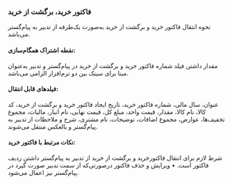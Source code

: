 ### فاکتور خرید، برگشت از خرید

نحوه انتقال فاکتور خرید و برگشت از خرید به‌صورت یک‌طرفه از تدبیر به پیام‌گستر می‌باشد.

#### نقطه اشتراک همگام‌سازی:

مقدار داشتن فیلد شماره فاکتور خرید و برگشت از خرید در پیام‌گستر و تدبیر به‌عنوان مبنا برای سینک بین دو نرم‌افزار الزامی می‌باشد. 

#### فیلدهای قابل انتقال: 

عنوان، سال مالی، شماره فاکتور خرید، تاریخ ایجاد فاکتور خرید و برگشت از خرید، کد کالا، نام کالا، مقدار، قیمت واحد، مبلغ کل، قیمت نهایی، نام انبار، مالیات، مجموع تخفیف‌ها، عوارض، مجموع اضافات، توضیحات، نام مشتری، شرح و ملاحظات از تدبیر به پیام‌گستر و بالعکس منتقل می‌شوند.

#### نکات مرتبط با فاکتور خرید:

شرط لازم برای انتقال فاکتور‌خرید و برگشت از خرید از تدبیر به پیام‌گستر داشتن ردیف فاکتور است. 
•    ویرایش و حذف فاکتور درصورتی‌که از سمت تدبیر صورت گیرد در پیام‌گستر نیز اعمال می‌شود.
